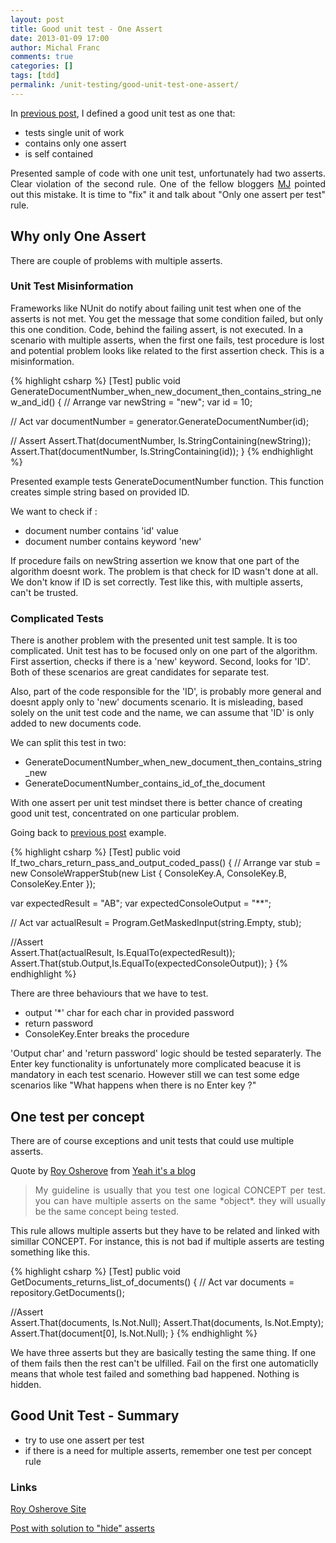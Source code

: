 ```yaml
---
layout: post
title: Good unit test - One Assert
date: 2013-01-09 17:00
author: Michal Franc
comments: true
categories: []
tags: [tdd]
permalink: /unit-testing/good-unit-test-one-assert/
---
```

In <a href="http://www.mfranc.com/unit-testing/unit-test-code-with-static-method-console-write/">previous post</a>, I defined a good unit test as one that:
<ul>
	<li>tests single unit of work</li>
	<li>contains only one assert</li>
	<li>is self contained</li>
</ul>
<p align="justify">Presented sample of code with one unit test, unfortunately had two asserts. Clear violation of the second rule. One of the fellow bloggers <a href="http://macjedrzejewski.wordpress.com/">MJ</a> pointed out this mistake. It is time to "fix" it and talk about "Only one assert per test" rule.</p>

<h2>Why only One Assert</h2>
There are couple of problems with multiple asserts.
<h3>Unit Test Misinformation</h3>
Frameworks like NUnit do notify about failing unit test when one of the asserts is not met. You get the message that some condition failed, but only this one condition. Code, behind the failing assert, is not executed. In a scenario with multiple asserts, when the first one fails, test procedure is lost and potential problem looks like related to the first assertion check. This is a misinformation.

{% highlight csharp %}
[Test]
public void GenerateDocumentNumber_when_new_document_then_contains_string_new_and_id()
{
  // Arrange
  var newString = "new";
  var id = 10;

  // Act
  var documentNumber = generator.GenerateDocumentNumber(id);

  // Assert
  Assert.That(documentNumber, Is.StringContaining(newString));
  Assert.That(documentNumber, Is.StringContaining(id));
}
{% endhighlight %}

Presented example tests GenerateDocumentNumber function. This function creates simple string based on provided ID.

We want to check if :
<ul>
	<li>document number contains 'id' value</li>
	<li>document number contains keyword 'new'</li>
</ul>
If procedure fails on newString assertion we know that one part of the algorithm doesnt work. The problem is that check for ID wasn't done at all. We don't know if ID is set correctly. Test like this, with multiple asserts, can't be trusted.
<h3>Complicated Tests</h3>
There is another problem with the presented unit test sample. It is too complicated. Unit test has to be focused only on one part of the algorithm. First assertion, checks if there is a 'new' keyword. Second, looks for 'ID'. Both of these scenarios are great candidates for separate test.

Also, part of the code responsible for the 'ID', is probably more general and doesnt apply only to 'new' documents scenario. It is misleading, based solely on the unit test code and the name, we can assume that 'ID' is only added to new documents code.

We can split this test in two:
<ul>
	<li>GenerateDocumentNumber_when_new_document_then_contains_string_new</li>
	<li>GenerateDocumentNumber_contains_id_of_the_document</li>
</ul>
With one assert per unit test mindset there is better chance of creating good unit test, concentrated on one particular problem.

Going back to <a href="http://www.mfranc.com/unit-testing/unit-test-code-with-static-method-console-write/">previous post</a> example.

{% highlight csharp %}
[Test]
public void If_two_chars_return_pass_and_output_coded_pass()
{
   // Arrange
   var stub = new ConsoleWrapperStub(new List
   { ConsoleKey.A, ConsoleKey.B, ConsoleKey.Enter });

   var expectedResult = "AB";
   var expectedConsoleOutput = "**";

   // Act
   var actualResult = Program.GetMaskedInput(string.Empty, stub);

   //Assert     
   Assert.That(actualResult, Is.EqualTo(expectedResult));
   Assert.That(stub.Output,Is.EqualTo(expectedConsoleOutput));
}
{% endhighlight %}

There are three behaviours that we have to test.
<ul>
	<li>output '*' char for each char in provided password</li>
	<li>return password</li>
	<li>ConsoleKey.Enter breaks the procedure</li>
</ul>
'Output char' and 'return password' logic should be tested separaterly. The Enter key functionality is unfortunately more complicated beacuse it is mandatory in each test scenario. However still we can test some edge scenarios like "What happens when there is no Enter key ?"
<h2>One test per concept</h2>
There are of course exceptions and unit tests that could use multiple asserts.

Quote by <a href="http://osherove.com/">Roy Osherove</a> from <a href="http://www.owenpellegrin.com/blog/testing/how-do-you-solve-multiple-asserts/">Yeah it's a blog</a>
<blockquote>
<p align="justify">My guideline is usually that you test one logical CONCEPT per test. you can have multiple asserts on the same *object*. they will usually be the same concept being tested.</p>
</blockquote>
This rule allows multiple asserts but they have to be related and linked with simillar CONCEPT. For instance, this is not bad if multiple asserts are testing something like this.

{% highlight csharp %}
[Test]
public void GetDocuments_returns_list_of_documents()
{
   // Act
   var documents = repository.GetDocuments();

   //Assert     
   Assert.That(documents, Is.Not.Null);
   Assert.That(documents, Is.Not.Empty);
   Assert.That(document[0], Is.Not.Null);
}
{% endhighlight %}

We have three asserts but they are basically testing the same thing. If one of them fails then the rest can't be ulfilled. Fail on the first one automaticlly means that whole test failed and something bad happened. Nothing is hidden.
<h2>Good Unit Test - Summary</h2>
<ul>
	<li>try to use one assert per test</li>
	<li>if there is a need for multiple asserts, remember one test per concept rule</li>
</ul>
<h3>Links</h3>
<a href="http://osherove.com/">Roy Osherove Site</a>

<a href="http://www.owenpellegrin.com/blog/testing/how-do-you-solve-multiple-asserts/">Post with solution to "hide" asserts</a>
